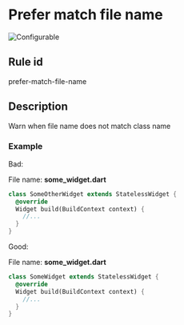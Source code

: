 # Prefer match file name

![Configurable](https://img.shields.io/badge/-configurable-informational)

## Rule id

prefer-match-file-name

## Description

Warn when file name does not match class name

### Example

Bad:

File name: **some_widget.dart**

```dart
class SomeOtherWidget extends StatelessWidget {
  @override
  Widget build(BuildContext context) {
    //...
  }
}
```

Good:

File name: **some_widget.dart**

```dart
class SomeWidget extends StatelessWidget {
  @override
  Widget build(BuildContext context) {
    //...
  }
}
```
